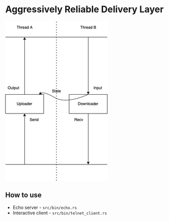 # Aggressively Reliable Delivery Layer

![arch](img/arch.drawio.png)

## How to use

- Echo server - `src/bin/echo.rs`
- Interactive client - `src/bin/telnet_client.rs`
